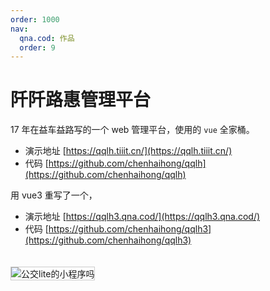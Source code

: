 ```yaml
---
order: 1000
nav:
  qna.cod: 作品
  order: 9
---
```


# 阡阡路惠管理平台

17 年在益车益路写的一个 web 管理平台，使用的 `vue` 全家桶。

- 演示地址 [https://qqlh.tiiit.cn/](https://qqlh.tiiit.cn/)
- 代码 [https://github.com/chenhaihong/qqlh](https://github.com/chenhaihong/qqlh)

用 vue3 重写了一个，

- 演示地址 [https://qqlh3.qna.cod/](https://qqlh3.qna.cod/)
- 代码 [https://github.com/chenhaihong/qqlh3](https://github.com/chenhaihong/qqlh3)

<img src="https://qna.cod.oss-cn-shenzhen.aliyuncs.com/images/works/qqlh.gif" style="margin-top: 20px; max-width: 600px; border:1px solid #ccc;" title="公交lite的小程序吗" alt="公交lite的小程序吗" />

